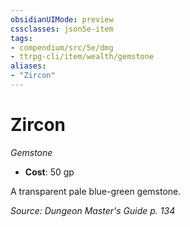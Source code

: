 ```yaml
---
obsidianUIMode: preview
cssclasses: json5e-item
tags:
- compendium/src/5e/dmg
- ttrpg-cli/item/wealth/gemstone
aliases: 
- "Zircon"
---
```

# Zircon
*Gemstone*  

- **Cost**: 50 gp

A transparent pale blue-green gemstone.

*Source: Dungeon Master's Guide p. 134*